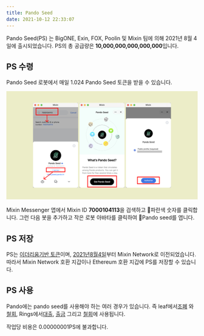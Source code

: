 ```yaml
---
title: Pando Seed
date: 2021-10-12 22:33:07
---
```


Pando Seed(PS) 는 BigONE, Exin, FOX, Poolin 및 Mixin 팀에 의해 2021년 8월 4일에 출시되었습니다. PS의 총 공급량은 **10,000,000,000,000,000**입니다.

## PS 수령

Pando Seed 로봇에서 매일 1.024 Pando Seed 토큰을 받을 수 있습니다.

![](../assets/pando-seed.png)

Mixin Messenger 앱에서 Mixin ID **7000104113**을 검색하고 파란색 숫자를 클릭합니다. 그런 다음 봇을 추가하고 작은 로봇 아바타를 클릭하여 Pando seed를 엽니다.

## PS 저장

PS는 [이더리움기반 토큰](https://etherscan.io/token/0x0e94772146d2e344aa02a976004101bd595c9e66)이며, [2021년8월4일](https://etherscan.io/tx/0x7e179deaf2abd8d3d53e09007791c8e4208932b364f81297c09912e9b750277a)부터 Mixin Network로 이전되었습니다. 따라서 Mixin Network 호환 지갑이나 Ethereum 호환 지갑에 PS를 저장할 수 있습니다.

## PS 사용

Pando에는 pando seed를 사용해야 하는 여러 경우가 있습니다. 즉 leaf에서[조폐](https://docs.pando.im/docs/leaf/tutorials/generate-more) 와 [철회](https://docs.pando.im/docs/leaf/tutorials/withdraw), Rings에서[대출](https://docs.pando.im/docs/rings/tutorials/how-to-borrow), [출금](https://docs.pando.im/docs/rings/tutorials/how-to-withdraw) 그리고 [철회](https://docs.pando.im/docs/rings/tutorials/how-to-unpledge)에 사용됩니다.

작업당 비용은 0.00000001PS에 불과합니다.

